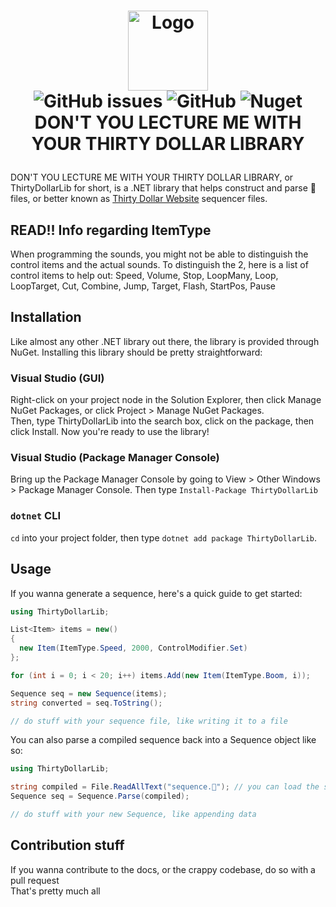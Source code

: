 
# <p align="center"><img src="https://user-images.githubusercontent.com/42378704/170884149-7e2f5c9f-91c8-488b-9fa3-b5beaa521a70.png" alt="Logo" width="128" align="center"/> <br/>![GitHub issues](https://img.shields.io/github/issues/4techguns/ThirtyDollarLib) ![GitHub](https://img.shields.io/github/license/4techguns/ThirtyDollarLib) ![Nuget](https://img.shields.io/nuget/dt/ThirtyDollarLib)<br/> DON'T YOU LECTURE ME WITH YOUR THIRTY DOLLAR LIBRARY</p>
DON'T YOU LECTURE ME WITH YOUR THIRTY DOLLAR LIBRARY, or ThirtyDollarLib for short, is a .NET library that helps construct and parse 🗿 files, or better known as [Thirty Dollar Website](https://gdcolon.com/🗿) sequencer files.

## READ!! Info regarding ItemType
When programming the sounds, you might not be able to distinguish the control items and the actual sounds.
To distinguish the 2, here is a list of control items to help out:
Speed,
Volume,
Stop,
LoopMany,
Loop,
LoopTarget,
Cut,
Combine,
Jump,
Target,
Flash,
StartPos,
Pause

## Installation
Like almost any other .NET library out there, the library is provided through NuGet.
Installing this library should be pretty straightforward:
### Visual Studio (GUI)
Right-click on your project node in the Solution Explorer, then click Manage NuGet Packages, or click Project > Manage NuGet Packages. \
Then, type ThirtyDollarLib into the search box, click on the package, then click Install.
Now you're ready to use the library!
### Visual Studio (Package Manager Console)
Bring up the Package Manager Console by going to View > Other Windows > Package Manager Console. Then type `Install-Package ThirtyDollarLib`
### `dotnet` CLI
`cd` into your project folder, then type `dotnet add package ThirtyDollarLib`.

## Usage
If you wanna generate a sequence, here's a quick guide to get started:
```cs
using ThirtyDollarLib;

List<Item> items = new()
{
  new Item(ItemType.Speed, 2000, ControlModifier.Set)
};

for (int i = 0; i < 20; i++) items.Add(new Item(ItemType.Boom, i));

Sequence seq = new Sequence(items);
string converted = seq.ToString();

// do stuff with your sequence file, like writing it to a file
```

You can also parse a compiled sequence back into a Sequence object like so:
```cs
using ThirtyDollarLib;

string compiled = File.ReadAllText("sequence.🗿"); // you can load the string in any way you'd like, we're only using files as an example
Sequence seq = Sequence.Parse(compiled);

// do stuff with your new Sequence, like appending data
```

## Contribution stuff
If you wanna contribute to the docs, or the crappy codebase, do so with a pull request \
That's pretty much all
